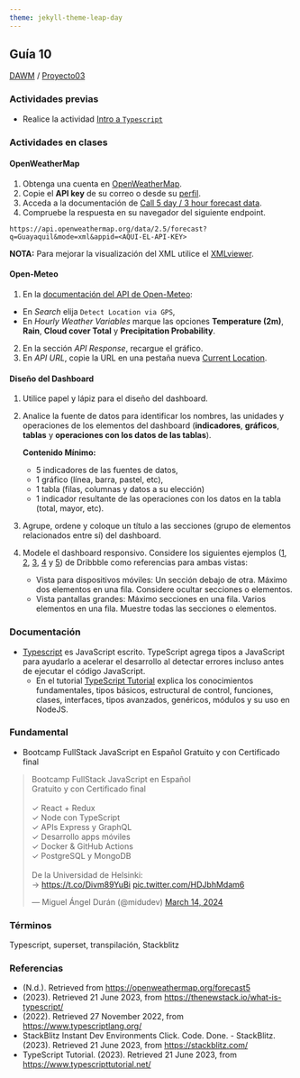 ```yaml
---
theme: jekyll-theme-leap-day
---
```


## Guía 10

[DAWM](/DAWM/) / [Proyecto03](/DAWM/proyectos/2024/proyecto03)

### Actividades previas

* Realice la actividad [Intro a `Typescript`](/DAWM/enclases/typescript) 

### Actividades en clases

#### OpenWeatherMap

1. Obtenga una cuenta en [OpenWeatherMap](https://openweathermap.org/). 
2. Copie el **API key** de su correo o desde su [perfil](https://home.openweathermap.org/api_keys).
3. Acceda a la documentación de [Call 5 day / 3 hour forecast data](https://openweathermap.org/forecast5).
4. Compruebe la respuesta en su navegador del siguiente endpoint.

```
https://api.openweathermap.org/data/2.5/forecast?q=Guayaquil&mode=xml&appid=<AQUI-EL-API-KEY>
```

**NOTA:** Para mejorar la visualización del XML utilice el [XMLviewer](https://codebeautify.org/xmlviewer).

#### Open-Meteo

1. En la [documentación del API de Open-Meteo](https://open-meteo.com/en/docs):
  - En _Search_ elija `Detect Location via GPS`,
  - En _Hourly Weather Variables_ marque las opciones **Temperature (2m)**, **Rain**, **Cloud cover Total** y **Precipitation Probability**.
2. En la sección _API Response_, recargue el gráfico.
3. En _API URL_, copie la URL en una pestaña nueva [Current Location](https://api.open-meteo.com/v1/forecast?latitude=-2.1454&longitude=-79.9671&hourly=temperature_2m,precipitation_probability,rain,cloud_cover). 

#### Diseño del Dashboard

1. Utilice papel y lápiz para el diseño del dashboard.
2. Analice la fuente de datos para identificar los nombres, las unidades y operaciones de los elementos del dashboard (**indicadores**, **gráficos**, **tablas** y **operaciones con los datos de las tablas**).

	**Contenido Mínimo:** 
  	- 5 indicadores de las fuentes de datos, <br>
  	- 1 gráfico (línea, barra, pastel, etc), <br>
  	- 1 tabla (filas, columnas y datos a su elección) <br>
  	- 1 indicador resultante de las operaciones con los datos en la tabla (total, mayor, etc).

3. Agrupe, ordene y coloque un título a las secciones (grupo de elementos relacionados entre sí) del dashboard. 
4. Modele el dashboard responsivo. Considere los siguientes ejemplos ([1](https://dribbble.com/shots/20316787-Dashboard-Responsive), [2](https://dribbble.com/shots/22541272-Spectra-CRM-dashboard), [3](https://dribbble.com/shots/23711917-Sales-Dashboard-Responsive), [4](https://dribbble.com/shots/23711917-Sales-Dashboard-Responsive) y [5](https://dribbble.com/shots/22895176-Dashboard-responsive-Mobile-Desktop)) de Dribbble como referencias para ambas vistas:
	+ Vista para dispositivos móviles: Un sección debajo de otra. Máximo dos elementos en una fila. Considere ocultar secciones o elementos.
	+ Vista pantallas grandes: Máximo secciones en una fila. Varios elementos en una fila. Muestre todas las secciones o elementos.  


### Documentación

* [Typescript](https://www.typescriptlang.org/) es JavaScript escrito. TypeScript agrega tipos a JavaScript para ayudarlo a acelerar el desarrollo al detectar errores incluso antes de ejecutar el código JavaScript.
	+ En el tutorial [TypeScript Tutorial](https://www.typescripttutorial.net/) explica los conocimientos fundamentales, tipos básicos, estructural de control, funciones, clases, interfaces, tipos avanzados, genéricos, módulos y su uso en NodeJS.

### Fundamental

* Bootcamp FullStack JavaScript en Español Gratuito y con Certificado final

<blockquote class="twitter-tweet"><p lang="ca" dir="ltr">Bootcamp FullStack JavaScript en Español<br>Gratuito y con Certificado final<br><br>✓ React + Redux<br>✓ Node con TypeScript<br>✓ APIs Express y GraphQL<br>✓ Desarrollo apps móviles<br>✓ Docker &amp; GitHub Actions<br>✓ PostgreSQL y MongoDB<br><br>De la Universidad de Helsinki:<br>→ <a href="https://t.co/Divm89YuBi">https://t.co/Divm89YuBi</a> <a href="https://t.co/HDJbhMdam6">pic.twitter.com/HDJbhMdam6</a></p>&mdash; Miguel Ángel Durán (@midudev) <a href="https://twitter.com/midudev/status/1768301655861190958?ref_src=twsrc%5Etfw">March 14, 2024</a></blockquote> <script async src="https://platform.twitter.com/widgets.js" charset="utf-8"></script>

### Términos

Typescript, superset, transpilación, Stackblitz

### Referencias

* (N.d.). Retrieved from https://openweathermap.org/forecast5
* (2023). Retrieved 21 June 2023, from https://thenewstack.io/what-is-typescript/
* (2022). Retrieved 27 November 2022, from https://www.typescriptlang.org/
* StackBlitz Instant Dev Environments Click. Code. Done. - StackBlitz. (2023). Retrieved 21 June 2023, from https://stackblitz.com/
* TypeScript Tutorial. (2023). Retrieved 21 June 2023, from https://www.typescripttutorial.net/